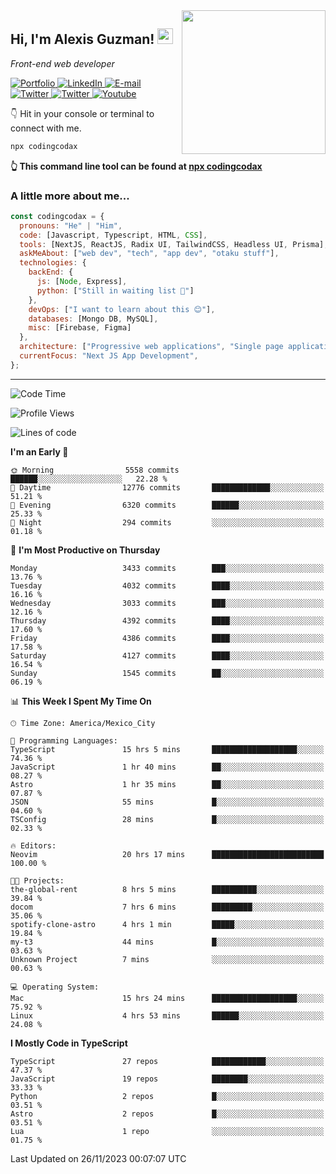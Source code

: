 <img align='right' src="https://media.giphy.com/media/M9gbBd9nbDrOTu1Mqx/giphy.gif" width="230">
<h2>Hi, I'm Alexis Guzman! <img src="https://media.giphy.com/media/hvRJCLFzcasrR4ia7z/giphy.gif" width="25px"></h2>
<p><em>Front-end web developer</em></p>

<p>
  <a href='https://www.codingcodax.dev' target='_blank'>
    <img alt='Portfolio' src='https://img.shields.io/badge/Portfolio-black?logo=vercel&style=flat-square'>
  </a>
  <a href='https://linkedin.com/in/codingcodax' target='_blank'>
    <img alt='LinkedIn' src='https://img.shields.io/badge/LinkedIn-black?logo=LinkedIn&style=flat-square'>
  </a>
  <a href='mailto:codingcodax@gmail.com' target='_blank'>
    <img alt='E-mail' src='https://img.shields.io/badge/Email-black?logo=Gmail&style=flat-square'>
  </a>
  <a href='https://twitter.com/codingcodax' target='_blank'>
    <img alt='Twitter' src='https://img.shields.io/badge/Twitter-black?logo=Twitter&style=flat-square'>
  </a>
  <a href='https://www.instagram.com/codingcodax' target='_blank'>
    <img alt='Twitter' src='https://img.shields.io/badge/Instagram-black?logo=Instagram&style=flat-square'>
  </a>
  <a href='https://www.youtube.com/@codingcodax' target='_blank'>
    <img alt='Youtube' src='https://img.shields.io/badge/YouTube-black?logo=Youtube&style=flat-square'>
  </a>
</p>

👇 Hit in your console or terminal to connect with me.

```bash
npx codingcodax
```
**👆 This command line tool can be found at [npx codingcodax](https://github.com/codingcodax/npx-codingcodax)**

<h3>A little more about me...</h3>

```javascript
const codingcodax = {
  pronouns: "He" | "Him",
  code: [Javascript, Typescript, HTML, CSS],
  tools: [NextJS, ReactJS, Radix UI, TailwindCSS, Headless UI, Prisma],
  askMeAbout: ["web dev", "tech", "app dev", "otaku stuff"],
  technologies: {
    backEnd: {
      js: [Node, Express],
      python: ["Still in waiting list 🥲"]
    },
    devOps: ["I want to learn about this 😊"],
    databases: [Mongo DB, MySQL],
    misc: [Firebase, Figma]
  },
  architecture: ["Progressive web applications", "Single page applications"],
  currentFocus: "Next JS App Development",
};
```

---

<!--START_SECTION:waka-->
![Code Time](http://img.shields.io/badge/Code%20Time-1%2C966%20hrs%2029%20mins-blue)

![Profile Views](http://img.shields.io/badge/Profile%20Views-0-blue)

![Lines of code](https://img.shields.io/badge/From%20Hello%20World%20I%27ve%20Written-10.0%20million%20lines%20of%20code-blue)

**I'm an Early 🐤** 

```text
🌞 Morning                5558 commits        ██████░░░░░░░░░░░░░░░░░░░   22.28 % 
🌆 Daytime                12776 commits       █████████████░░░░░░░░░░░░   51.21 % 
🌃 Evening                6320 commits        ██████░░░░░░░░░░░░░░░░░░░   25.33 % 
🌙 Night                  294 commits         ░░░░░░░░░░░░░░░░░░░░░░░░░   01.18 % 
```
📅 **I'm Most Productive on Thursday** 

```text
Monday                   3433 commits        ███░░░░░░░░░░░░░░░░░░░░░░   13.76 % 
Tuesday                  4032 commits        ████░░░░░░░░░░░░░░░░░░░░░   16.16 % 
Wednesday                3033 commits        ███░░░░░░░░░░░░░░░░░░░░░░   12.16 % 
Thursday                 4392 commits        ████░░░░░░░░░░░░░░░░░░░░░   17.60 % 
Friday                   4386 commits        ████░░░░░░░░░░░░░░░░░░░░░   17.58 % 
Saturday                 4127 commits        ████░░░░░░░░░░░░░░░░░░░░░   16.54 % 
Sunday                   1545 commits        ██░░░░░░░░░░░░░░░░░░░░░░░   06.19 % 
```


📊 **This Week I Spent My Time On** 

```text
🕑︎ Time Zone: America/Mexico_City

💬 Programming Languages: 
TypeScript               15 hrs 5 mins       ███████████████████░░░░░░   74.36 % 
JavaScript               1 hr 40 mins        ██░░░░░░░░░░░░░░░░░░░░░░░   08.27 % 
Astro                    1 hr 35 mins        ██░░░░░░░░░░░░░░░░░░░░░░░   07.87 % 
JSON                     55 mins             █░░░░░░░░░░░░░░░░░░░░░░░░   04.60 % 
TSConfig                 28 mins             █░░░░░░░░░░░░░░░░░░░░░░░░   02.33 % 

🔥 Editors: 
Neovim                   20 hrs 17 mins      █████████████████████████   100.00 % 

🐱‍💻 Projects: 
the-global-rent          8 hrs 5 mins        ██████████░░░░░░░░░░░░░░░   39.84 % 
docom                    7 hrs 6 mins        █████████░░░░░░░░░░░░░░░░   35.06 % 
spotify-clone-astro      4 hrs 1 min         █████░░░░░░░░░░░░░░░░░░░░   19.84 % 
my-t3                    44 mins             █░░░░░░░░░░░░░░░░░░░░░░░░   03.63 % 
Unknown Project          7 mins              ░░░░░░░░░░░░░░░░░░░░░░░░░   00.63 % 

💻 Operating System: 
Mac                      15 hrs 24 mins      ███████████████████░░░░░░   75.92 % 
Linux                    4 hrs 53 mins       ██████░░░░░░░░░░░░░░░░░░░   24.08 % 
```

**I Mostly Code in TypeScript** 

```text
TypeScript               27 repos            ████████████░░░░░░░░░░░░░   47.37 % 
JavaScript               19 repos            ████████░░░░░░░░░░░░░░░░░   33.33 % 
Python                   2 repos             █░░░░░░░░░░░░░░░░░░░░░░░░   03.51 % 
Astro                    2 repos             █░░░░░░░░░░░░░░░░░░░░░░░░   03.51 % 
Lua                      1 repo              ░░░░░░░░░░░░░░░░░░░░░░░░░   01.75 % 
```




 Last Updated on 26/11/2023 00:07:07 UTC
<!--END_SECTION:waka-->
